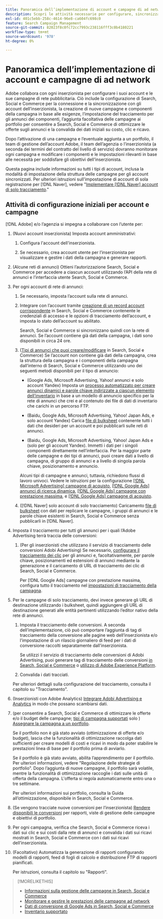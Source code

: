 ```yaml
---
title: Panoramica dell’implementazione di account e campagne di ad network
description: Scopri le attività necessarie per configurare, sincronizzare e gestire gli account di rete degli annunci.
exl-id: 401c5ebb-258c-4614-96e8-ca604fc698c0
feature: Search Campaign Management
source-git-commit: 82023f8c0fc72cc7993c238116fff3c0b4180221
workflow-type: tm+mt
source-wordcount: '978'
ht-degree: 0%

---
```


# Panoramica dell’implementazione di account e campagne di ad network

Adobe collabora con ogni inserzionista per configurare i suoi account e le sue campagne di rete pubblicitaria. Ciò include la configurazione di Search, Social e Commerce per la connessione e la sincronizzazione con gli account dell’inserzionista, la creazione di nuove campagne e componenti della campagna in base alle esigenze, l’impostazione del tracciamento per gli annunci dei componenti, l’aggiunta facoltativa delle campagne ai portfolio per consentire a Search, Social e Commerce di ottimizzare le offerte sugli annunci e la convalida dei dati iniziali su costo, clic e ricavo.

Dopo l’attivazione di una campagna e l’eventuale aggiunta a un portfolio, il team di gestione dell’account Adobe, il team dell’agenzia o l’inserzionista (a seconda dei termini del contratto del livello di servizio) dovranno monitorare ogni campagna e modificare i componenti e le impostazioni rilevanti in base alle necessità per soddisfare gli obiettivi dell’inserzionista.

Questa pagina include informazioni su tutti i tipi di account, inclusa la modalità di impostazione della struttura delle campagne per gli account sincronizzati. Per ulteriori istruzioni sull&#39;impostazione di account di sola registrazione per [!DNL Naver], vedere &quot;[Implementare [!DNL Naver] account di solo tracciamento](/help/search-social-commerce/campaign-management/naver-tracking-only-account-implement.md).&quot;

## Attività di configurazione iniziali per account e campagne

[!DNL Adobe] e/o l’agenzia si impegna a collaborare con l’utente per:

1. (Nuovi account inserzionista) Imposta account amministrativi:

   1. Configura l&#39;account dell&#39;inserzionista.

   1. Se necessario, crea account utente per l’inserzionista per visualizzare e gestire i dati della campagna e generare rapporti.

1. (Alcune reti di annunci) Ottieni l’autorizzazione Search, Social e Commerce per accedere a ciascun account utilizzando l’API della rete di annunci e l’interfaccia utente Search, Social e Commerce.

1. Per ogni account di rete di annunci:

   1. Se necessario, imposta l’account sulla rete di annunci.

   1. Integrare con l’account tramite [creazione di un record account corrispondente](/help/search-social-commerce/campaign-management/accounts/ad-network-account-manage.md#create-account) in Search, Social e Commerce contenente le credenziali di accesso e le opzioni di tracciamento dell’account, e imposta lo stato dell’account su abilitato.

      Search, Social e Commerce si sincronizzano quindi con la rete di annunci. Se l’account contiene già dati della campagna, i dati sono disponibili in circa 24 ore.

   1. ([Tipi di annunci che puoi creare/modificare](/help/search-social-commerce/introduction/supported-inventory.md) in Search, Social e Commerce) Se l’account non contiene già dati della campagna, crea la struttura della campagna e i componenti della campagna dall’interno di Search, Social e Commerce utilizzando uno dei seguenti metodi disponibili per il tipo di annuncio:

      * (Google Ads, Microsoft Advertising, Yahoo! annunci e solo account Yandex) Imposta un [processo automatizzato per creare annunci dinamici e parole chiave indirizzate a ciascun elemento dell’inventario](/help/search-social-commerce/campaign-management/inventory-feeds/inventory-feeds-about.md) in base a un modello di annuncio specifico per la rete di annunci che crei e al contenuto dei file di dati di inventario che carichi in un percorso FTP.

      * (Baidu, Google Ads, Microsoft Advertising, Yahoo! Japan Ads, e solo account Yandex) Carica [file di bulksheet](/help/search-social-commerce/campaign-management/bulksheets/bulksheet-about.md) contenente tutti i dati che desideri per un account e poi pubblicarli sulle reti di annunci.

      * (Baidu, Google Ads, Microsoft Advertising, Yahoo! Japan Ads e (solo per gli account Yandex). Immetti i dati per i singoli componenti direttamente nell’interfaccia. Per la maggior parte delle campagne e dei tipi di annunci, puoi creare dati a livello di campagna, di gruppo di annunci e a livello di singola parola chiave, posizionamento e annuncio.

      Alcuni tipi di campagne e annunci, tuttavia, richiedono flussi di lavoro univoci. Vedere le istruzioni per la configurazione [[!DNL Microsoft Advertising] campagne di acquisto](/help/search-social-commerce/campaign-management/special-campaign-types/microsoft-shopping-campaigns.md), [[!DNL Google Ads] annunci di ricerca dinamica](/help/search-social-commerce/campaign-management/special-campaign-types/google-dynamic-search-ads.md), [[!DNL Google Ads] campagne con prestazione massima](/help/search-social-commerce/campaign-management/special-campaign-types/google-performance-max-campaigns.md), e [[!DNL Google Ads] campagne di acquisto](/help/search-social-commerce/campaign-management/special-campaign-types/google-shopping-campaigns.md).

   1. ([!DNL Naver] solo account di solo tracciamento) Caricamento [file di bulksheet](/help/search-social-commerce/campaign-management/bulksheets/bulksheet-about.md) con dati per replicare le campagne, i gruppi di annunci e le parole chiave esistenti in Search, Social e Commerce senza pubblicarli in [!DNL Naver].

1. Imposta il tracciamento per tutti gli annunci per i quali l’Adobe Advertising terrà traccia delle conversioni:

   1. (Per gli inserzionisti che utilizzano il servizio di tracciamento delle conversioni Adobi Advertising) Se necessario, [configurare il tracciamento dei clic](/help/search-social-commerce/tracking/click-tracking-ways-to-generate.md) per gli annunci e, facoltativamente, per parole chiave, posizionamenti ed estensioni di annunci mediante la generazione e il caricamento di URL di tracciamento dei clic di Search, Social e Commerce.

      Per [!DNL Google Ads] campagne con prestazione massima, configura tutto il tracciamento nel [impostazioni di tracciamento della campagna](/help/search-social-commerce/campaign-management/campaigns/campaign-settings-google.md).

1. Per le campagne di solo tracciamento, devi invece generare gli URL di destinazione utilizzando i bulksheet, quindi aggiungere gli URL di destinazione generati alle entità pertinenti utilizzando l’editor nativo della rete di annunci.

   1. Imposta il tracciamento delle conversioni. A seconda dell’implementazione, ciò può comportare l’aggiunta di tag di tracciamento della conversione alle pagine web dell’inserzionista e/o l’impostazione di un rilascio giornaliero di feed per i dati di conversione raccolti separatamente dall’inserzionista.

      Se utilizzi il servizio di tracciamento delle conversioni di Adobi Advertising, puoi generare tag di tracciamento delle conversioni [in Search, Social e Commerce](/help/search-social-commerce/tools/conversion-tag-generate.md) o [utilizzo di Adobe Experience Platform](https://experienceleague.adobe.com/docs/experience-platform/destinations/catalog/advertising/adobe-advertising-cloud.html).

   1. Convalida i dati tracciati.

   Per ulteriori dettagli sulla configurazione del tracciamento, consulta il capitolo su &quot;Tracciamento&quot;.

1. (Inserzionisti con Adobe Analytics) [Integrare Adobi Advertising e Analytics](https://experienceleague.adobe.com/docs/advertising/integrations/analytics/overview.html) in modo che possano scambiarsi dati.

1. (per consentire a Search, Social e Commerce di ottimizzare le offerte e/o il budget delle campagne; [tipi di campagna supportati](/help/search-social-commerce/introduction/supported-inventory.md) solo ) [Assegnare la campagna a un portfolio](/help/search-social-commerce/campaign-management/campaign-assign-to-portfolio.md).

   Se il portfolio non è già stato avviato (ottimizzazione di offerte e/o budget), lascia che la funzionalità di ottimizzazione raccolga dati sufficienti per creare modelli di costi e ricavi in modo da poter stabilire le prestazioni linea di base per il portfolio prima di avviarlo.

   Se il portfolio è già stato avviato, abilita l’apprendimento per il portfolio. Per ulteriori informazioni, vedere &quot;Regolazione delle strategie di portfolio&quot;. Dopo l’aggiunta di nuove campagne, il portfolio sarà volatile, mentre la funzionalità di ottimizzazione raccoglie i dati sulle unità di offerta della campagna. L&#39;offerta si regola automaticamente entro una o tre settimane.

   Per ulteriori informazioni sui portfolio, consulta la Guida all’ottimizzazione, disponibile in Search, Social e Commerce.<!-- verify convention for referencing Optimization Guide here -->

1. (Se vengono tracciate nuove conversioni per l’inserzionista) [Rendere disponibili le conversioni](/help/search-social-commerce/admin/transaction-properties/transaction-property-about.md) per rapporti, viste di gestione delle campagne e obiettivi di portfolio.

1. Per ogni campagna, verifica che Search, Social e Commerce riceva i dati sui clic e sui costi dalla rete di annunci e convalida i dati sui ricavi mostrati in Search, Social e Commerce con i dati sui ricavi dell’inserzionista.

1. (Facoltativo) Automatizza la generazione di rapporti configurando modelli di rapporti, feed di fogli di calcolo e distribuzione FTP di rapporti pianificati.

   Per istruzioni, consulta il capitolo su &quot;Rapporti&quot;.

>[!MORELIKETHIS]
>
>* [Informazioni sulla gestione delle campagne in Search, Social e Commerce](campaign-management-about.md)
>* [Monitorare e gestire le prestazioni delle campagne ad network](monitor-performance-campaigns.md)
>* [Dati di conversione di Google Ads in Search, Social e Commerce](google-conversion-data.md)
>* [Inventario supportato](/help/search-social-commerce/introduction/supported-inventory.md)
